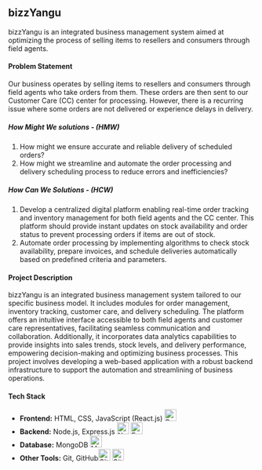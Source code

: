 ## bizzYangu

bizzYangu is an integrated business management system aimed at optimizing the process of selling items to resellers and consumers through field agents. 

#### Problem Statement

Our business operates by selling items to resellers and consumers through field agents who take orders from them. These orders are then sent to our Customer Care (CC) center for processing. However, there is a recurring issue where some orders are not delivered or experience delays in delivery.

##### How Might We solutions - (HMW)

1. How might we ensure accurate and reliable delivery of scheduled orders?
2. How might we streamline and automate the order processing and delivery scheduling process to reduce errors and inefficiencies?

##### How Can We Solutions - (HCW)

1. Develop a centralized digital platform enabling real-time order tracking and inventory management for both field agents and the CC center. This platform should provide instant updates on stock availability and order status to prevent processing orders if items are out of stock.
2. Automate order processing by implementing algorithms to check stock availability, prepare invoices, and schedule deliveries automatically based on predefined criteria and parameters.

#### Project Description

bizzYangu is an integrated business management system tailored to our specific business model. It includes modules for order management, inventory tracking, customer care, and delivery scheduling. The platform offers an intuitive interface accessible to both field agents and customer care representatives, facilitating seamless communication and collaboration. Additionally, it incorporates data analytics capabilities to provide insights into sales trends, stock levels, and delivery performance, empowering decision-making and optimizing business processes. This project involves developing a web-based application with a robust backend infrastructure to support the automation and streamlining of business operations.

#### Tech Stack

- **Frontend:** HTML, CSS, JavaScript (React.js) <img src="https://img.icons8.com/color/48/000000/react-native.png" alt="React.js" width="24" height="24"/>
- **Backend:** Node.js, Express.js <img src="https://img.icons8.com/color/48/000000/nodejs.png" alt="Node.js" width="24" height="24"/> <img src="https://img.icons8.com/color/48/000000/express.png" alt="Express.js" width="24" height="24"/>
- **Database:** MongoDB <img src="https://img.icons8.com/color/48/000000/mongodb.png" alt="MongoDB" width="24" height="24"/>
- **Other Tools:** Git, GitHub<img src="https://img.icons8.com/color/48/000000/git.png" alt="Git" width="24" height="24"/> <img src="https://img.icons8.com/ios-filled/50/000000/github-2.png" alt="GitHub" width="24" height="24"/>

